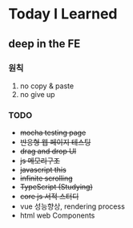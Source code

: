 # Today I Learned

## deep in the FE

### 원칙

1. no copy & paste
2. no give up

### TODO

- <s>mocha testing page</s>
- <s>반응형 웹 페이지 테스팅</s>
- <s>drag and drop UI</s>
- <s>js 메모리구조</s>
- <s>javascript this</s>
- <s>infinite scrolling</s>
- <s>TypeScript (Studying)</s>
- <s>core js 서적 스터디</s>
- vue 성능향상, rendering process
- html web Components

